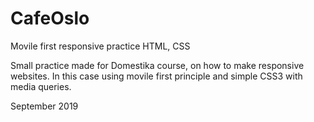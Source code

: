 # CafeOslo
Movile first responsive practice HTML, CSS

Small practice made for Domestika course, on how to make responsive  websites.
In this case using movile first principle and simple CSS3 with media queries. 

September 2019
